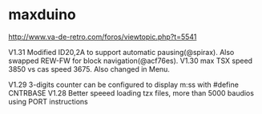 # maxduino

http://www.va-de-retro.com/foros/viewtopic.php?t=5541

V1.31 Modified ID20,2A to support automatic pausing(@spirax). Also swapped REW-FW for block navigation(@acf76es).
V1.30 max TSX speed 3850 vs  cas speed 3675. Also changed in Menu.

V1.29 3-digits counter can be configured to display m:ss with #define CNTRBASE
V1.28 Better speeed loading tzx files, more than 5000 baudios using PORT instructions